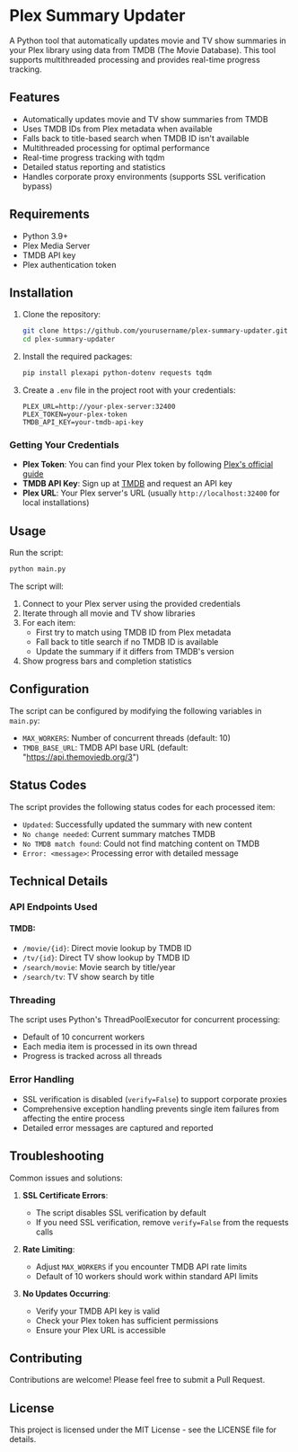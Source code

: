 # Plex Summary Updater

A Python tool that automatically updates movie and TV show summaries in your Plex library using data from TMDB (The Movie Database). This tool supports multithreaded processing and provides real-time progress tracking.

## Features

- Automatically updates movie and TV show summaries from TMDB
- Uses TMDB IDs from Plex metadata when available
- Falls back to title-based search when TMDB ID isn't available
- Multithreaded processing for optimal performance
- Real-time progress tracking with tqdm
- Detailed status reporting and statistics
- Handles corporate proxy environments (supports SSL verification bypass)

## Requirements

- Python 3.9+
- Plex Media Server
- TMDB API key
- Plex authentication token

## Installation

1. Clone the repository:
   ```bash
   git clone https://github.com/yourusername/plex-summary-updater.git
   cd plex-summary-updater
   ```

2. Install the required packages:
   ```bash
   pip install plexapi python-dotenv requests tqdm
   ```

3. Create a `.env` file in the project root with your credentials:
   ```plaintext
   PLEX_URL=http://your-plex-server:32400
   PLEX_TOKEN=your-plex-token
   TMDB_API_KEY=your-tmdb-api-key
   ```

### Getting Your Credentials

- **Plex Token**: You can find your Plex token by following [Plex's official guide](https://support.plex.tv/articles/204059436-finding-an-authentication-token-x-plex-token/)
- **TMDB API Key**: Sign up at [TMDB](https://www.themoviedb.org/documentation/api) and request an API key
- **Plex URL**: Your Plex server's URL (usually `http://localhost:32400` for local installations)

## Usage

Run the script:
```bash
python main.py
```


The script will:
1. Connect to your Plex server using the provided credentials
2. Iterate through all movie and TV show libraries
3. For each item:
   - First try to match using TMDB ID from Plex metadata
   - Fall back to title search if no TMDB ID is available
   - Update the summary if it differs from TMDB's version
4. Show progress bars and completion statistics

## Configuration

The script can be configured by modifying the following variables in `main.py`:

- `MAX_WORKERS`: Number of concurrent threads (default: 10)
- `TMDB_BASE_URL`: TMDB API base URL (default: "https://api.themoviedb.org/3")

## Status Codes

The script provides the following status codes for each processed item:

- `Updated`: Successfully updated the summary with new content
- `No change needed`: Current summary matches TMDB
- `No TMDB match found`: Could not find matching content on TMDB
- `Error: <message>`: Processing error with detailed message

## Technical Details

### API Endpoints Used

#### TMDB:
- `/movie/{id}`: Direct movie lookup by TMDB ID
- `/tv/{id}`: Direct TV show lookup by TMDB ID
- `/search/movie`: Movie search by title/year
- `/search/tv`: TV show search by title

### Threading

The script uses Python's ThreadPoolExecutor for concurrent processing:
- Default of 10 concurrent workers
- Each media item is processed in its own thread
- Progress is tracked across all threads

### Error Handling

- SSL verification is disabled (`verify=False`) to support corporate proxies
- Comprehensive exception handling prevents single item failures from affecting the entire process
- Detailed error messages are captured and reported

## Troubleshooting

Common issues and solutions:

1. **SSL Certificate Errors**:
   - The script disables SSL verification by default
   - If you need SSL verification, remove `verify=False` from the requests calls

2. **Rate Limiting**:
   - Adjust `MAX_WORKERS` if you encounter TMDB API rate limits
   - Default of 10 workers should work within standard API limits

3. **No Updates Occurring**:
   - Verify your TMDB API key is valid
   - Check your Plex token has sufficient permissions
   - Ensure your Plex URL is accessible

## Contributing

Contributions are welcome! Please feel free to submit a Pull Request.

## License

This project is licensed under the MIT License - see the LICENSE file for details.